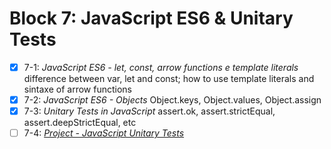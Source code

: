 # Block 7: JavaScript ES6 & Unitary Tests

- [x] 7-1: _JavaScript ES6 - let, const, arrow functions e template literals_
difference between var, let and const; how to use template literals and sintaxe of arrow functions
- [x] 7-2: _JavaScript ES6 - Objects_
Object.keys, Object.values, Object.assign
- [x] 7-3: _Unitary Tests in JavaScript_
assert.ok, assert.strictEqual, assert.deepStrictEqual, etc
- [ ] 7-4: _[Project - JavaScript Unitary Tests]()_
